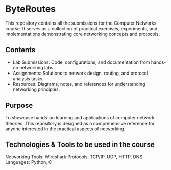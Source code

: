 # ByteRoutes
This repository contains all the submissions for the Computer Networks course. It serves as a collection of practical exercises, experiments, and implementations demonstrating core networking concepts and protocols.

## Contents
- Lab Submissions: Code, configurations, and documentation from hands-on networking labs.
- Assignments: Solutions to network design, routing, and protocol analysis tasks.
- Resources: Diagrams, notes, and references for understanding networking principles.

## Purpose
To showcase hands-on learning and applications of computer network theories. This repository is designed as a comprehensive reference for anyone interested in the practical aspects of networking.

## Technologies & Tools to be used in the course
Networking Tools: Wireshark
Protocols: TCP/IP, UDP, HTTP, DNS
Languages: Python, C
